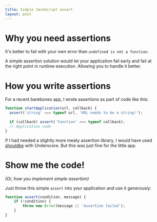 ```yaml
---
title: Simple JavaScript assert
layout: post
---
```


# Why you need assertions

It's better to fail with your own error than `undefined is not a function`.

A simple assertion solution would let your application fail early and fail at the right point in runtime execution.
Allowing you to handle it better.


# How you write assertions

For a recent barebones app, I wrote assertions as part of code like this:

```js
function startApplication(url, callback) {
  assert('string' === typeof url, 'URL needs to be a string!');
  
  if (callback) assert('function' === typeof callback);
  // Application code
}
```

If I had needed a slightly more meaty assertion library, I would have used [shouldbe](https://github.com/asyncanup/shouldbe) with Underscore. But this was just fine for the little app.


# Show me the code!
*(Or, how you implement simple assertion)*

Just throw this simple `assert` into your application and use it generously:

```js
function assert(condition, message) {
    if (!condition) {
        throw new Error(message || 'Assertion failed');
    }
}
```
